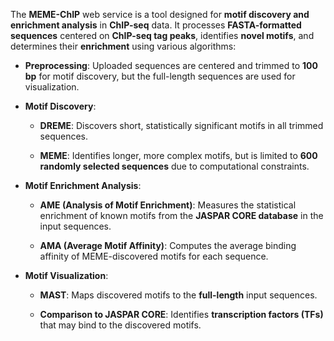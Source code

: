 The **MEME-ChIP** web service is a tool designed for **motif discovery and enrichment analysis** in **ChIP-seq** data. It processes **FASTA-formatted sequences** centered on **ChIP-seq tag peaks**, identifies **novel motifs**, and determines their **enrichment** using various algorithms:

- **Preprocessing**: Uploaded sequences are centered and trimmed to **100 bp** for motif discovery, but the full-length sequences are used for visualization.
    
- **Motif Discovery**:
    
    - **DREME**: Discovers short, statistically significant motifs in all trimmed sequences.
        
    - **MEME**: Identifies longer, more complex motifs, but is limited to **600 randomly selected sequences** due to computational constraints.
        
- **Motif Enrichment Analysis**:
    
    - **AME (Analysis of Motif Enrichment)**: Measures the statistical enrichment of known motifs from the **JASPAR CORE database** in the input sequences.
        
    - **AMA (Average Motif Affinity)**: Computes the average binding affinity of MEME-discovered motifs for each sequence.
        
- **Motif Visualization**:
    
    - **MAST**: Maps discovered motifs to the **full-length** input sequences.
        
    - **Comparison to JASPAR CORE**: Identifies **transcription factors (TFs)** that may bind to the discovered motifs.